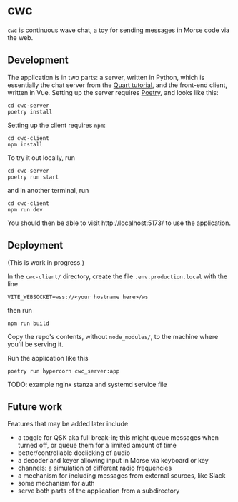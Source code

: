 # cwc

`cwc` is continuous wave chat, a toy for sending messages in Morse
code via the web.

## Development

The application is in two parts: a server, written in Python, which is
essentially the chat server from the [Quart
tutorial](https://quart.palletsprojects.com/en/latest/tutorials/chat_tutorial.html),
and the front-end client, written in Vue. Setting up the server
requires [Poetry](https://python-poetry.org/), and looks like this:

```
cd cwc-server
poetry install
```

Setting up the client requires `npm`:

```
cd cwc-client
npm install
```

To try it out locally, run 

```
cd cwc-server
poetry run start
```

and in another terminal, run

```
cd cwc-client
npm run dev
```

You should then be able to visit http://localhost:5173/ to use the
application.

## Deployment

(This is work in progress.)

In the `cwc-client/` directory, create the file
`.env.production.local` with the line 

```
VITE_WEBSOCKET=wss://<your hostname here>/ws
```

then run 

```
npm run build
```

Copy the repo's contents, without `node_modules/`, to the machine
where you'll be serving it.

Run the application like this

```
poetry run hypercorn cwc_server:app
```

TODO: example nginx stanza and systemd service file

## Future work

Features that may be added later include

- a toggle for QSK aka full break-in; this might queue messages when
  turned off, or queue them for a limited amount of time
- better/controllable declicking of audio
- a decoder and keyer allowing input in Morse via keyboard or key
- channels: a simulation of different radio frequencies
- a mechanism for including messages from external sources, like Slack
- some mechanism for auth
- serve both parts of the application from a subdirectory

